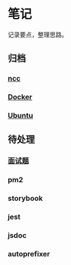 # 笔记

记录要点，整理思路。

## 归档

### [ncc](/note/ncc)

### [Docker](/note/docker)

### [Ubuntu](/note/ubuntu)

## 待处理

### [面试题](/note/interview)

### pm2

### storybook

### jest

### jsdoc

### autoprefixer
